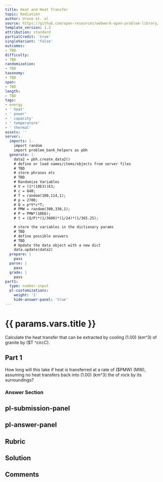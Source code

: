 ```yaml
---
title: Heat and Heat Transfer
topic: Radiation
author: Urone et. al
source: https://github.com/open-resources/webwork-open-problem-library/tree/master/Contrib/BrockPhysics/College_Physics_Urone/14.Heat_and_Heat_Transfer/14-07.Radiation/NU_U17_14_07_018.pg
template_version: 1.3
attribution: standard
partialCredit: 'true'
singleVariant: 'false'
outcomes:
- TBD
difficulty:
- TBD
randomization:
- TBD
taxonomy:
- TBD
span:
- TBD
length:
- TBD
tags:
- energy
- ' heat'
- ' power'
- ' capacity'
- ' temperature'
- ' thermal'
assets: ''
server:
  imports: |-
    import random
    import problem_bank_helpers as pbh
  generate: |-
    data2 = pbh.create_data2()
    # define or load names/items/objects from server files
    # TBD
    # store phrases etc
    # TBD
    # Randomize Variables
    # V = (1*(10E3))E3;
    # c = 840;
    # T = random(100,114,1);
    # p = 2700;
    # Q = p*V*c*T;
    # PMW = random(300,330,1);
    # P = PMW*(10E6);
    # t = (Q/P)*(1/3600)*(1/24)*(1/365.25);

    # store the variables in the dictionary params
    # TBD
    # define possible answers
    # TBD
    # Update the data object with a new dict
    data.update(data2)
  prepare: |
    pass
  parse: |
    pass
  grade: |
    pass
part1:
  type: number-input
  pl-customizations:
    weight: '1'
    hide-answer-panel: 'true'
---
```


# {{ params.vars.title }} 


Calculate the heat transfer that can be extracted by cooling (1.00) (km^3) of granite by ($T ^circC).

## Part 1 
How long will this take if heat is transferred at a rate of ($PMW) (MW), assuming no heat transfers back into (1.00) (km^3) the of rock by its surroundings? 


 ### Answer Section


## pl-submission-panel 


## pl-answer-panel 


## Rubric 


## Solution 


## Comments 


